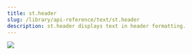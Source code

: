 ```yaml
---
title: st.header
slug: /library/api-reference/text/st.header
description: st.header displays text in header formatting.
---
```


<Autofunction function="streamlit.header" />

<Image src="/images/api/st.header.png" clean />
